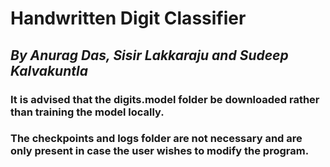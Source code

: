 # **Handwritten Digit Classifier**
## *By Anurag Das, Sisir Lakkaraju and Sudeep Kalvakuntla*

### It is advised that the digits.model folder be downloaded rather than training the model locally.
### The checkpoints and logs folder are not necessary and are only present in case the user wishes to modify the program. 
